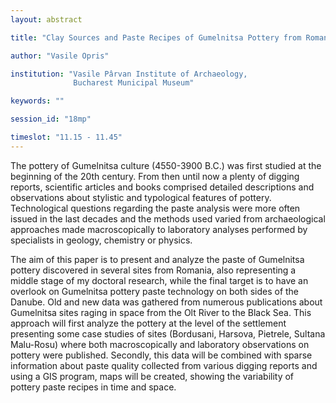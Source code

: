 ```yaml
---
layout: abstract

title: "Clay Sources and Paste Recipes of Gumelnitsa Pottery from Romania"

author: "Vasile Opris"

institution: "Vasile Pârvan Institute of Archaeology,
              Bucharest Municipal Museum"

keywords: ""

session_id: "18mp"

timeslot: "11.15 - 11.45"
---
```


The pottery of Gumelnitsa culture (4550-3900 B.C.) was first studied
at the beginning of the 20th century. From then until now a plenty of
digging reports, scientific articles and books comprised detailed
descriptions and observations about stylistic and typological features
of pottery. Technological questions regarding the paste analysis were
more often issued in the last decades and the methods used varied from
archaeological approaches made macroscopically to laboratory analyses
performed by specialists in geology, chemistry or physics.

The aim of this paper is to present and analyze the paste of
Gumelnitsa pottery discovered in several sites from Romania, also
representing a middle stage of my doctoral research, while the final
target is to have an overlook on Gumelnitsa pottery paste technology
on both sides of the Danube. Old and new data was gathered from
numerous publications about Gumelnitsa sites raging in space from the
Olt River to the Black Sea. This approach will first analyze the
pottery at the level of the settlement presenting some case studies of
sites (Bordusani, Harsova, Pietrele, Sultana Malu-Rosu) where both
macroscopically and laboratory observations on pottery were
published. Secondly, this data will be combined with sparse
information about paste quality collected from various digging reports
and using a GIS program, maps will be created, showing the variability
of pottery paste recipes in time and space.